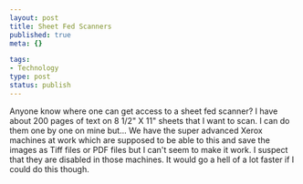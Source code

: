 ```yaml
--- 
layout: post
title: Sheet Fed Scanners
published: true
meta: {}

tags: 
- Technology
type: post
status: publish
---
```

Anyone know where one can get access to a sheet fed scanner? I have about 200 pages of text on 8 1/2" X 11" sheets that I want to scan. I can do them one by one on mine but... We have the super advanced Xerox machines at work which are supposed to be able to this and save the images as Tiff files or PDF files but I can't seem to make it work. I suspect that they are disabled in those machines. It would go a hell of a lot faster if I could do this though.
